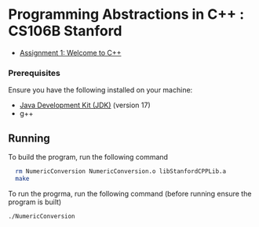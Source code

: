 # Programming Abstractions in C++ : CS106B Stanford
- [Assignment 1: Welcome to C++](http://web.stanford.edu/class/archive/cs/cs106b/cs106b.1136/handouts/050%20Assignment%201.pdf)

### Prerequisites
Ensure you have the following installed on your machine:

- [Java Development Kit (JDK)](https://www.oracle.com/java/technologies/downloads/#java17) (version 17)
- g++


## Running

To build the program, run the following command

```bash
  rm NumericConversion NumericConversion.o libStanfordCPPLib.a
  make
```

To run the progrma, run the following command (before running ensure the program is built)
```bash
./NumericConversion
```

